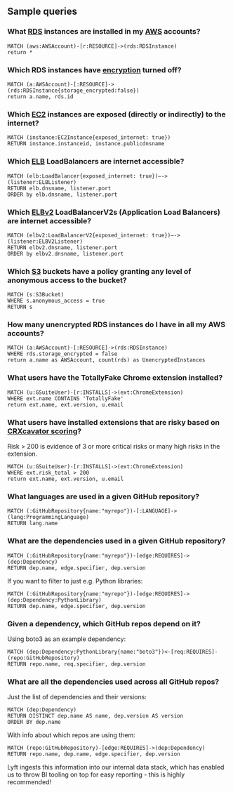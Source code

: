 ## Sample queries

### What [RDS](https://aws.amazon.com/rds/) instances are installed in my [AWS](https://aws.amazon.com/) accounts?
```
MATCH (aws:AWSAccount)-[r:RESOURCE]->(rds:RDSInstance)
return *
```

### Which RDS instances have [encryption](https://docs.aws.amazon.com/AmazonRDS/latest/UserGuide/Overview.Encryption.html) turned off?
```
MATCH (a:AWSAccount)-[:RESOURCE]->(rds:RDSInstance{storage_encrypted:false})
return a.name, rds.id
```

### Which [EC2](https://aws.amazon.com/ec2/) instances are exposed (directly or indirectly) to the internet?
```
MATCH (instance:EC2Instance{exposed_internet: true})
RETURN instance.instanceid, instance.publicdnsname
```

### Which [ELB](https://aws.amazon.com/elasticloadbalancing/) LoadBalancers are internet accessible?
```
MATCH (elb:LoadBalancer{exposed_internet: true})—->(listener:ELBListener)
RETURN elb.dnsname, listener.port
ORDER by elb.dnsname, listener.port
```

### Which [ELBv2](https://aws.amazon.com/elasticloadbalancing/) LoadBalancerV2s (Application Load Balancers) are internet accessible?
```
MATCH (elbv2:LoadBalancerV2{exposed_internet: true})—->(listener:ELBV2Listener)
RETURN elbv2.dnsname, listener.port
ORDER by elbv2.dnsname, listener.port
```

### Which [S3](https://aws.amazon.com/s3/) buckets have a policy granting any level of anonymous access to the bucket?
```
MATCH (s:S3Bucket)
WHERE s.anonymous_access = true
RETURN s
```

### How many unencrypted RDS instances do I have in all my AWS accounts?

```
MATCH (a:AWSAccount)-[:RESOURCE]->(rds:RDSInstance)
WHERE rds.storage_encrypted = false
return a.name as AWSAccount, count(rds) as UnencryptedInstances
```

### What users have the TotallyFake Chrome extension installed?
```
MATCH (u:GSuiteUser)-[r:INSTALLS]->(ext:ChromeExtension)
WHERE ext.name CONTAINS 'TotallyFake'
return ext.name, ext.version, u.email
```

### What users have installed extensions that are risky based on [CRXcavator scoring](https://crxcavator.io/docs#/risk_breakdown)?
Risk > 200 is evidence of 3 or more critical risks or many high risks in the extension.
```
MATCH (u:GSuiteUser)-[r:INSTALLS]->(ext:ChromeExtension)
WHERE ext.risk_total > 200
return ext.name, ext.version, u.email
```

### What languages are used in a given GitHub repository?
```
MATCH (:GitHubRepository{name:"myrepo"})-[:LANGUAGE]->(lang:ProgrammingLanguage)
RETURN lang.name
```

### What are the dependencies used in a given GitHub repository?
```
MATCH (:GitHubRepository{name:"myrepo"})-[edge:REQUIRES]->(dep:Dependency)
RETURN dep.name, edge.specifier, dep.version
```

If you want to filter to just e.g. Python libraries:
```
MATCH (:GitHubRepository{name:"myrepo"})-[edge:REQUIRES]->(dep:Dependency:PythonLibrary)
RETURN dep.name, edge.specifier, dep.version
```

### Given a dependency, which GitHub repos depend on it?
Using boto3 as an example dependency:
```
MATCH (dep:Dependency:PythonLibrary{name:"boto3"})<-[req:REQUIRES]-(repo:GitHubRepository)
RETURN repo.name, req.specifier, dep.version
```

### What are all the dependencies used across all GitHub repos?
Just the list of dependencies and their versions:
```
MATCH (dep:Dependency)
RETURN DISTINCT dep.name AS name, dep.version AS version
ORDER BY dep.name
```

With info about which repos are using them:
```
MATCH (repo:GitHubRepository)-[edge:REQUIRES]->(dep:Dependency)
RETURN repo.name, dep.name, edge.specifier, dep.version
```
Lyft ingests this information into our internal data stack,
which has enabled us to throw BI tooling on top for easy reporting -
this is highly recommended!
